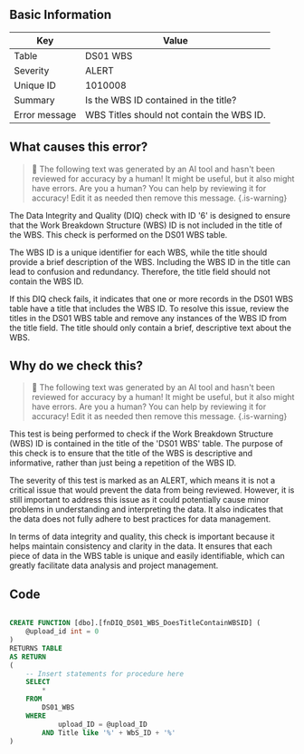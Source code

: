 ## Basic Information
| Key         | Value          |
|-------------|----------------|
| Table       | DS01 WBS |
| Severity    | ALERT |
| Unique ID   | 1010008   |
| Summary     | Is the WBS ID contained in the title? |
| Error message | WBS Titles should not contain the WBS ID. |

## What causes this error?

> :robot: The following text was generated by an AI tool and hasn't been reviewed for accuracy by a human! It might be useful, but it also might have errors. Are you a human? You can help by reviewing it for accuracy! Edit it as needed then remove this message.
{.is-warning}

The Data Integrity and Quality (DIQ) check with ID '6' is designed to ensure that the Work Breakdown Structure (WBS) ID is not included in the title of the WBS. This check is performed on the DS01 WBS table.

The WBS ID is a unique identifier for each WBS, while the title should provide a brief description of the WBS. Including the WBS ID in the title can lead to confusion and redundancy. Therefore, the title field should not contain the WBS ID.

If this DIQ check fails, it indicates that one or more records in the DS01 WBS table have a title that includes the WBS ID. To resolve this issue, review the titles in the DS01 WBS table and remove any instances of the WBS ID from the title field. The title should only contain a brief, descriptive text about the WBS.
## Why do we check this?

> :robot: The following text was generated by an AI tool and hasn't been reviewed for accuracy by a human! It might be useful, but it also might have errors. Are you a human? You can help by reviewing it for accuracy! Edit it as needed then remove this message.
{.is-warning}

This test is being performed to check if the Work Breakdown Structure (WBS) ID is contained in the title of the 'DS01 WBS' table. The purpose of this check is to ensure that the title of the WBS is descriptive and informative, rather than just being a repetition of the WBS ID. 

The severity of this test is marked as an ALERT, which means it is not a critical issue that would prevent the data from being reviewed. However, it is still important to address this issue as it could potentially cause minor problems in understanding and interpreting the data. It also indicates that the data does not fully adhere to best practices for data management. 

In terms of data integrity and quality, this check is important because it helps maintain consistency and clarity in the data. It ensures that each piece of data in the WBS table is unique and easily identifiable, which can greatly facilitate data analysis and project management.
## Code

```sql

CREATE FUNCTION [dbo].[fnDIQ_DS01_WBS_DoesTitleContainWBSID] (
	@upload_id int = 0
)
RETURNS TABLE
AS RETURN
(
    -- Insert statements for procedure here
	SELECT 
		* 
	FROM 
		DS01_WBS 
	WHERE 
			upload_ID = @upload_ID 
		AND Title like '%' + WbS_ID + '%'
)
```

